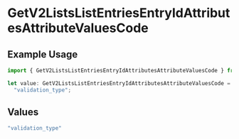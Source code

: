 # GetV2ListsListEntriesEntryIdAttributesAttributeValuesCode

## Example Usage

```typescript
import { GetV2ListsListEntriesEntryIdAttributesAttributeValuesCode } from "attio-js/models/errors";

let value: GetV2ListsListEntriesEntryIdAttributesAttributeValuesCode =
  "validation_type";
```

## Values

```typescript
"validation_type"
```